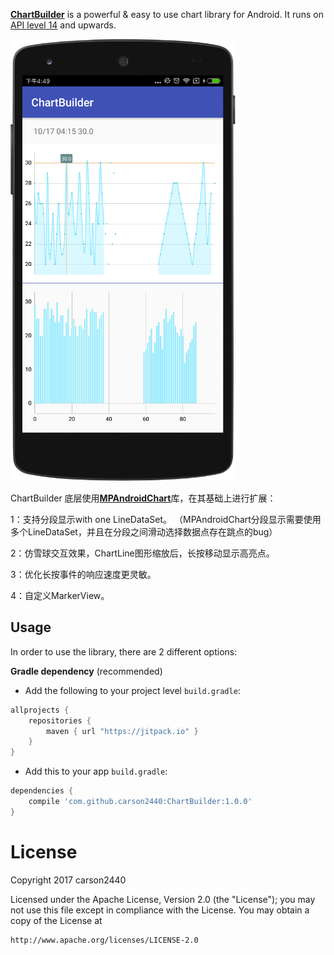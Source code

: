 [**ChartBuilder**](https://github.com/carson2440/ChartBuilder) is a powerful & easy to use chart library for Android. It runs on [API level 14](http://developer.android.com/guide/topics/manifest/uses-sdk-element.html#ApiLevels) and upwards. 

[![images](https://github.com/carson2440/ChartBuilder/blob/master/images/device-2017-10-19-101634.png)](https://github.com/carson2440/ChartBuilder)

ChartBuilder 底层使用[**MPAndroidChart**](https://github.com/PhilJay/MPAndroidChart)库，在其基础上进行扩展：

1：支持分段显示with one LineDataSet。
（MPAndroidChart分段显示需要使用多个LineDataSet，并且在分段之间滑动选择数据点存在跳点的bug）

2：仿雪球交互效果，ChartLine图形缩放后，长按移动显示高亮点。

3：优化长按事件的响应速度更灵敏。

4：自定义MarkerView。

Usage
-----

In order to use the library, there are 2 different options:

**Gradle dependency** (recommended)

  -  Add the following to your project level `build.gradle`:
 
```gradle
allprojects {
	repositories {
		maven { url "https://jitpack.io" }
	}
}
```
  -  Add this to your app `build.gradle`:
 
```gradle
dependencies {
	compile 'com.github.carson2440:ChartBuilder:1.0.0'
}
```

License
=======
Copyright 2017 carson2440

Licensed under the Apache License, Version 2.0 (the "License");
you may not use this file except in compliance with the License.
You may obtain a copy of the License at

    http://www.apache.org/licenses/LICENSE-2.0